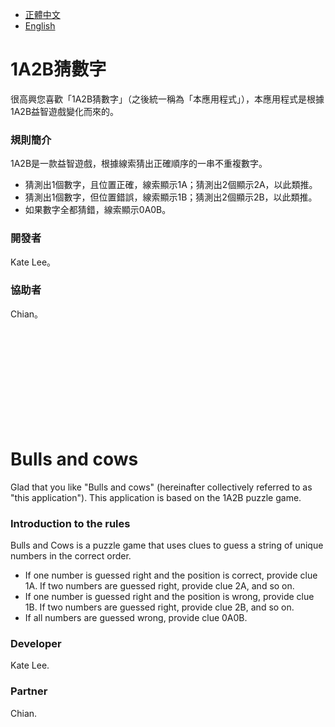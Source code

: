*   [正體中文](#1a2b猜數字)
*   [English](#bulls-and-cows)

# 1A2B猜數字

很高興您喜歡「1A2B猜數字」（之後統一稱為「本應用程式」），本應用程式是根據1A2B益智遊戲變化而來的。

###  規則簡介

1A2B是一款益智遊戲，根據線索猜出正確順序的一串不重複數字。

*   猜測出1個數字，且位置正確，線索顯示1A；猜測出2個顯示2A，以此類推。
*   猜測出1個數字，但位置錯誤，線索顯示1B；猜測出2個顯示2B，以此類推。
*   如果數字全都猜錯，線索顯示0A0B。

###  開發者

Kate Lee。

###  協助者

Chian。

<br/>
<br/>
<br/>
<br/>
<br/>
<br/>
<br/>
<br/>
<br/>

# Bulls and cows

Glad that you like "Bulls and cows" (hereinafter collectively referred to as "this application"). This application is based on the 1A2B puzzle game.

###  Introduction to the rules

Bulls and Cows is a puzzle game that uses clues to guess a string of unique numbers in the correct order.

* If one number is guessed right and the position is correct, provide clue 1A. If two numbers are guessed right, provide clue 2A, and so on.
* If one number is guessed right and the position is wrong, provide clue 1B. If two numbers are guessed right, provide clue 2B, and so on.
* If all numbers are guessed wrong, provide clue 0A0B.

###  Developer

Kate Lee.

###  Partner

Chian.

<br/>
<br/>
<br/>
<br/>
<br/>
<br/>
<br/>
<br/>
<br/>